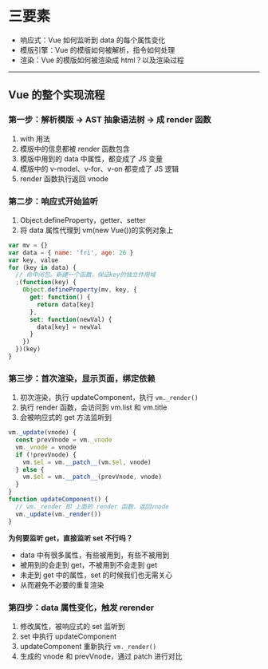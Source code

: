 # 三要素

* 响应式：Vue 如何监听到 data 的每个属性变化
* 模版引擎：Vue 的模版如何被解析，指令如何处理
* 渲染：Vue 的模版如何被渲染成 html？以及渲染过程

---

## Vue 的整个实现流程

### 第一步：解析模版 -> AST 抽象语法树 -> 成 render 函数

1. with 用法
2. 模版中的信息都被 render 函数包含
3. 模版中用到的 data 中属性，都变成了 JS 变量
4. 模版中的 v-model、v-for、v-on 都变成了 JS 逻辑
5. render 函数执行返回 vnode

### 第二步：响应式开始监听

1. Object.defineProperty，getter、setter
2. 将 data 属性代理到 vm(new Vue())的实例对象上

```js
var mv = {}
var data = { name: 'fri', age: 26 }
var key, value
for (key in data) {
  // 命中闭包。新建一个函数，保证key的独立作用域
  ;(function(key) {
    Object.defineProperty(mv, key, {
      get: function() {
        return data[key]
      },
      set: function(newVal) {
        data[key] = newVal
      }
    })
  })(key)
}
```

### 第三步：首次渲染，显示页面，绑定依赖

1. 初次渲染，执行 updateComponent，执行 `vm._render()`
2. 执行 render 函数，会访问到 vm.list 和 vm.title
3. 会被响应式的 get 方法监听到

```js
vm._update(vnode) {
  const prevVnode = vm._vnode
  vm._vnode = vnode
  if (!prevVnode) {
    vm.$el = vm.__patch__(vm.$el, vnode)
  } else {
    vm.$el = vm.__patch__(prevVnode, vnode)
  }
}
function updateComponent() {
  // vm._render 即 上面的 render 函数，返回vnode
  vm._update(vm._render())
}
```

**为何要监听 get，直接监听 set 不行吗？**

* data 中有很多属性，有些被用到，有些不被用到
* 被用到的会走到 get，不被用到不会走到 get
* 未走到 get 中的属性，set 的时候我们也无需关心
* 从而避免不必要的重复渲染

### 第四步：data 属性变化，触发 rerender

1. 修改属性，被响应式的 set 监听到
2. set 中执行 updateComponent
3. updateComponent 重新执行 `vm._render()`
4. 生成的 vnode 和 prevVnode，通过 patch 进行对比
